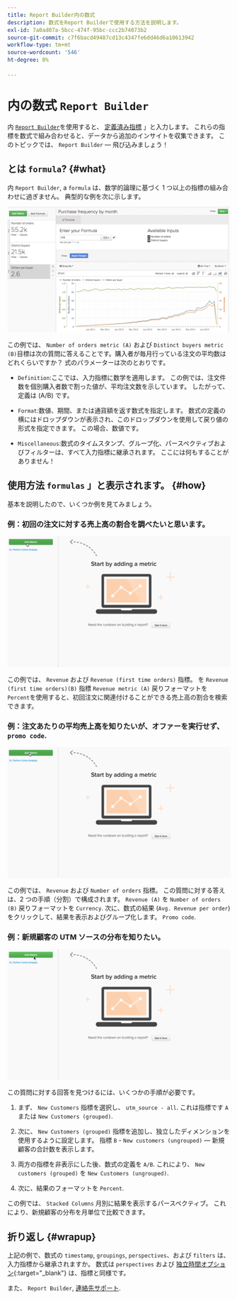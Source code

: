 ```yaml
---
title: Report Builder内の数式
description: 数式をReport Builderで使用する方法を説明します。
exl-id: 7a0ad07a-5bcc-474f-95bc-ccc2b74073b2
source-git-commit: c7f6bacd49487cd13c4347fe6dd46d6a10613942
workflow-type: tm+mt
source-wordcount: '546'
ht-degree: 0%

---
```


# 内の数式 `Report Builder`

内 [`Report Builder`](../../tutorials/using-visual-report-builder.md)を使用すると、 [定義済み指標](../../data-user/reports/ess-manage-data-metrics.md) 」と入力します。 これらの指標を数式で組み合わせると、データから追加のインサイトを収集できます。 このトピックでは、 `Report Builder`  — 飛び込みましょう！

## とは `formula`? {#what}

内 `Report Builder`, a `formula` は、数学的論理に基づく 1 つ以上の指標の組み合わせに過ぎません。 典型的な例を次に示します。

![](../../assets/formula-example.png)

この例では、 `Number of orders metric (A)` および `Distinct buyers metric (B)`目標は次の質問に答えることです。購入者が毎月行っている注文の平均数はどれくらいですか？ 式のパラメーターは次のとおりです。

* `Definition`:ここでは、入力指標に数学を適用します。 この例では、注文件数を個別購入者数で割った値が、平均注文数を示しています。 したがって、定義は (A/B) です。

* `Format`:数値、期間、または通貨額を返す数式を指定します。 数式の定義の横にはドロップダウンが表示され、このドロップダウンを使用して戻り値の形式を指定できます。 この場合、数値です。

* `Miscellaneous`:数式のタイムスタンプ、グループ化、パースペクティブおよびフィルターは、すべて入力指標に継承されます。 ここには何もすることがありません！

## 使用方法 `formulas` 」と表示されます。 {#how}

基本を説明したので、いくつか例を見てみましょう。

### 例：初回の注文に対する売上高の割合を調べたいと思います。

![数式を使用して、初回注文に関連する売上高の割合を検索する](../../assets/first_time_orders.gif)

この例では、 `Revenue` および `Revenue (first time orders)` 指標。 を `Revenue (first time orders)(B)` 指標 `Revenue metric (A)` 戻りフォーマットを `Percent`を使用すると、初回注文に関連付けることができる売上高の割合を検索できます。

### 例：注文あたりの平均売上高を知りたいが、オファーを実行せず、 `promo code`.

![式を使用した、プロモコードの有無に関わらず、注文あたりの平均売上高の検索](../../assets/promo_code.gif)

この例では、 `Revenue` および `Number of orders` 指標。 この質問に対する答えは、2 つの手順（分割）で構成されます。 `Revenue (A)` を `Number of orders (B)` 戻りフォーマットを `Currency`. 次に、数式の結果 (`Avg. Revenue per order`) をクリックして、結果を表示およびグループ化します。 `Promo code`.

### 例：新規顧客の UTM ソースの分布を知りたい。

![数式を使用した新規顧客の UTM ソースの分布の検索](../../assets/distro.gif)

この質問に対する回答を見つけるには、いくつかの手順が必要です。

1. まず、 `New Customers` 指標を選択し、 `utm_source - all`. これは指標です `A`または `New Customers (grouped)`.

1. 次に、 `New Customers (grouped)` 指標を追加し、独立したディメンションを使用するように設定します。 指標 `B` - `New customers (ungrouped)`  — 新規顧客の合計数を表示します。

1. 両方の指標を非表示にした後、数式の定義を `A/B`. これにより、 `New customers (grouped)` を `New Customers (ungrouped)`.

1. 次に、結果のフォーマットを `Percent`.

この例では、 `Stacked Columns` 月別に結果を表示するパースペクティブ。 これにより、新規顧客の分布を月単位で比較できます。

## 折り返し {#wrapup}

上記の例で、数式の `timestamp`, `groupings`, `perspectives`、および `filters` は、入力指標から継承されますか。 数式は `perspectives` および [独立時間オプション](../../tutorials/time-options-visual-rpt-bldr.md){:target=&quot;_blank&quot;} は、指標と同様です。

また、 `Report Builder`, [連絡先サポート](https://experienceleague.adobe.com/docs/commerce-knowledge-base/kb/troubleshooting/miscellaneous/mbi-service-policies.html).
